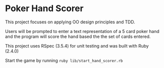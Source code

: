 # Poker Hand Scorer

This project focuses on applying OO design principles and TDD.

Users will be prompted to enter a text representation of a 5 card poker hand and 
the program will score the hand based the the set of cards entered. 

This project uses RSpec (3.5.4) for unit testing and was built with Ruby (2.4.0)

Start the game by running  `ruby lib/start_hand_scorer.rb`
